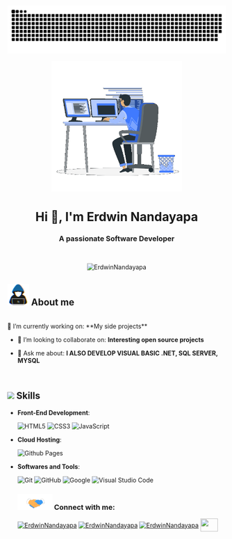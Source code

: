 ![MasterHead](./grid-snake.svg)

<p align="center"> <img  height="300" width="300" src="https://github.com/ErdwinNandayapa/ErdwinNandayapa/blob/main/image/Right_Side.gif" alt="GIF" /> </p>

<h1 align="center">Hi 👋, I'm Erdwin Nandayapa</h1>
<h3 align="center">A passionate Software Developer</h3>
<br>
<p align="center"> <img src="https://komarev.com/ghpvc/?username=ErdwinNandayapa&label=Profile%20views&color=0e75b6&style=flat" alt="ErdwinNandayapa" /> </p>

## <picture><img src = "https://github.com/ErdwinNandayapa/ErdwinNandayapa/blob/main/image/about_me.gif" width = "50" /></picture> **About me**

<br>
🔭 I’m currently working on: **My side projects**

- 👯 I’m looking to collaborate on: **Interesting open source projects**

- 💬 Ask me about: **I ALSO DEVELOP VISUAL BASIC .NET, SQL SERVER, MYSQL**

  <br>

## <img src="https://media2.giphy.com/media/QssGEmpkyEOhBCb7e1/giphy.gif?cid=ecf05e47a0n3gi1bfqntqmob8g9aid1oyj2wr3ds3mg700bl&rid=giphy.gif" width ="25"/><b> Skills</b>

- **Front-End Development**:

  ![HTML5](https://img.shields.io/badge/HTML5%20-%23E34F26.svg?style=for-the-badge&logo=html5&logoColor=white)
  ![CSS3](https://img.shields.io/badge/CSS%20-%231572B6.svg?style=for-the-badge&logo=css3&logoColor=white)
  ![JavaScript](https://img.shields.io/badge/JavaScript%20-%23F7DF1E.svg?style=for-the-badge&logo=javascript&logoColor=black)

- **Cloud Hosting**:

  ![Github Pages](https://img.shields.io/badge/GitHub%20Pages-%23327FC7.svg?style=for-the-badge&logo=github&logoColor=white)

- **Softwares and Tools**:

  ![Git](https://img.shields.io/badge/git-%23F05033.svg?style=for-the-badge&logo=git&logoColor=white)
  ![GitHub](https://img.shields.io/badge/github-%23121011.svg?style=for-the-badge&logo=github&logoColor=white)
  ![Google](https://img.shields.io/badge/google-%234285F4.svg?style=for-the-badge&logo=google&logoColor=white)
  ![Visual Studio Code](https://img.shields.io/badge/Visual%20Studio%20Code-0078d7.svg?style=for-the-badge&logo=visual-studio-code&logoColor=white)

  <h3 align="left"> <img src="https://github.com/ErdwinNandayapa/ErdwinNandayapa/blob/main/image/handshake.gif" width ="80"/> Connect with me:
  <br></h3>
  <p align="left">
  <a href="https://twitter.com/nandayapaerdwin" target="blank"><img align="center" src="https://raw.githubusercontent.com/rahuldkjain/github-profile-readme-generator/master/src/images/icons/Social/twitter.svg" alt="ErdwinNandayapa" height="30" width="40" /></a>
  <a href="https://www.linkedin.com/in/erdwin-nandayapa-307251103/" target="blank"><img align="center" src="https://raw.githubusercontent.com/rahuldkjain/github-profile-readme-generator/master/src/images/icons/Social/linked-in-alt.svg" alt="ErdwinNandayapa" height="30" width="40" /></a>
  <a href="https://www.instagram.com/3rdwin12/?igsh=MXBpbTYxb3pscTg0Nw%3D%3D&utm_source=qr" target="blank"><img align="center" src="https://raw.githubusercontent.com/rahuldkjain/github-profile-readme-generator/master/src/images/icons/Social/instagram.svg" alt="ErdwinNandayapa" height="30" width="40" /></a>
  <a href="mailto:nandayapaerdwin956@gmail.com" target="_blank">
  <img src="https://seeklogo.com/images/G/gmail-new-2020-logo-32DBE11BB4-seeklogo.com.png" t=mail align="center" height="30" width="40"  />
  </a>

</p>
